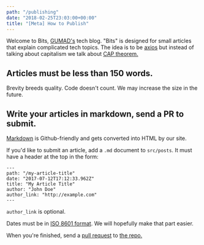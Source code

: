 ```yaml
---
path: "/publishing"
date: "2018-02-25T23:03:00+00:00"
title: "[Meta] How to Publish"
---
```


Welcome to Bits, [GUMAD's](http://gumad.club/) tech blog. "Bits" is designed for small articles that explain complicated tech topics. The idea is to be [axios](https://www.axios.com/) but instead of talking about capitalism we talk about [CAP theorem.](https://en.wikipedia.org/wiki/CAP_theorem)

## Articles must be less than 150 words.

Brevity breeds quality. Code doesn't count. We may increase the size in the future.

## Write your articles in markdown, send a PR to submit.

[Markdown](https://github.com/adam-p/markdown-here/wiki/Markdown-Cheatsheet) is Github-friendly and gets converted into HTML by our site.

If you'd like to submit an article, add a `.md` document to `src/posts`. It must have a header at the top in the form:

```
---
path: "/my-article-title"
date: "2017-07-12T17:12:33.962Z"
title: "My Article Title"
author: "John Doe"
author_link: "http://example.com"
---
```

`author_link` is optional.

Dates must be in [ISO 8601 format](http://www.timestampgenerator.com/). We will hopefully make that part easier.

When you're finished, send a [pull request](https://help.github.com/articles/creating-a-pull-request/) to [the repo.](https://github.com/gu-app-club/blog)
